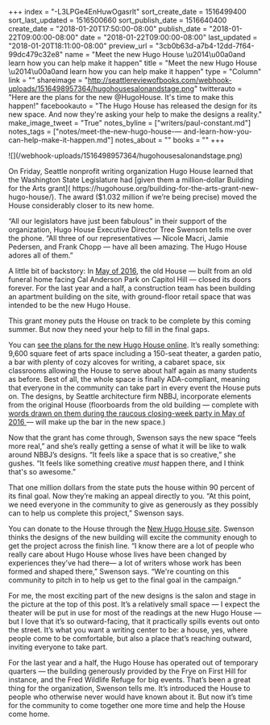 +++
index = "-L3LPGe4EnHuwOgasrlt"
sort_create_date = 1516499400
sort_last_updated = 1516500660
sort_publish_date = 1516640400
create_date = "2018-01-20T17:50:00-08:00"
publish_date = "2018-01-22T09:00:00-08:00"
date = "2018-01-22T09:00:00-08:00"
last_updated = "2018-01-20T18:11:00-08:00"
preview_url = "3cb0b63d-a7b4-12dd-7f64-99dc479c32e8"
name = "Meet the new Hugo House \u2014\u00a0and learn how you can help make it happen"
title = "Meet the new Hugo House \u2014\u00a0and learn how you can help make it happen"
type = "Column"
link = ""
shareimage = "http://seattlereviewofbooks.com/webhook-uploads/1516498957364/hugohousesalonandstage.png"
twitterauto = "Here are the plans for the new @HugoHouse. It's time to make this happen!"
facebookauto = "The Hugo House has released the design for its new space. And now they're asking your help to make the designs a reality."
make_image_tweet = "True"
notes_byline = ["writers/paul-constant.md"]
notes_tags = ["notes/meet-the-new-hugo-house-— and-learn-how-you-can-help-make-it-happen.md"]
notes_about = ""
books = ""
+++
<p class="image">![](/webhook-uploads/1516498957364/hugohousesalonandstage.png)</p>
On Friday, Seattle nonprofit writing organization Hugo House learned that the Washington State Legislature had [given them a million-dollar Building for the Arts grant]( https://hugohouse.org/building-for-the-arts-grant-new-hugo-house/).  The award ($1.032 million if we’re being precise) moved the House considerably closer to its new home. 

“All our legislators have just been fabulous” in their support of the organization, Hugo House Executive Director Tree Swenson tells me over the phone. “All three of our representatives — Nicole Macri, Jamie Pedersen, and Frank Chopp — have all been amazing. The Hugo House adores all of them.” 

A little bit of backstory: In [May of 2016]( http://www.seattlereviewofbooks.com/notes/2016/05/09/writing-center-gets-written-on/), the old House — built from an old funeral home facing Cal Anderson Park on Capitol Hill — closed its doors forever.  For the last year and a half, a construction team has been building an apartment building on the site, with ground-floor retail space that was intended to be the new Hugo House. 

This grant money puts the House on track to be complete by this coming summer. But now they need your help to fill in the final gaps. 

You can [see the plans for the new Hugo House online](http://newhugohouse.org). It’s really something: 9,600 square feet of arts space including a 150-seat theater, a garden patio, a bar with plenty of cozy alcoves for writing, a cabaret space, six classrooms allowing the House to serve about half again as many students as before. Best of all, the whole space is finally ADA-compliant, meaning that everyone in the community can take part in every event the House puts on. The designs, by Seattle architecture firm NBBJ, incorporate elements from the original House (floorboards from the old building — complete with [words drawn on them during the raucous closing-week party in May of 2016 ]( ttp://www.seattlereviewofbooks.com/notes/2016/05/09/writing-center-gets-written-on/)— will make up the bar in the new space.)

Now that the grant has come through, Swenson says the new space “feels more real,” and she’s really getting a sense of what it will be like to walk around NBBJ’s designs. “It feels like a space that is so creative,” she gushes. “It feels like something creative *must* happen there, and I think that's so awesome.”

That one million dollars from the state puts the house within 90 percent of its final goal. Now they’re making an appeal directly to you. “At this point, we need everyone in the community to give as generously as they possibly can to help us complete this project,” Swenson says.

You can donate to the House through the [New Hugo House site](http://newhugohouse.org/). Swenson thinks the designs of the new building will excite the community enough to get the project across the finish line. “I know there are a lot of people who really care about Hugo House whose lives have been changed by experiences they've had there— a lot of writers whose work has been formed and shaped there,” Swenson says. “We're counting on this community to pitch in to help us get to the final goal in the campaign.”

For me, the most exciting part of the new designs is the salon and stage in the picture at the top of this post. It’s a relatively small space — I expect the theater will be put in use for most of the readings at the new Hugo House — but I love that it’s so outward-facing, that it practically spills events out onto the street. It’s what you want a writing center to be: a house, yes, where people come to be comfortable, but also a place that’s reaching outward, inviting everyone to take part.

For the last year and a half, the Hugo House has operated out of temporary quarters — the building generously provided by the Frye on First Hill for instance, and the Fred Wildlife Refuge for big events. That’s been a great thing for the organization, Swenson tells me. It’s introduced the House to people who otherwise never would have known about it. But now it’s time for the community to come together one more time and help the House come home.






